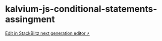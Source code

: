 # kalvium-js-conditional-statements-assingment

[Edit in StackBlitz next generation editor ⚡️](https://stackblitz.com/~/github.com/Alphamikey23/kalvium-js-conditional-statements-assingment)